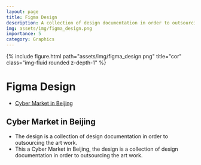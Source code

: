 ```yaml
---
layout: page
title: Figma Design
description: A collection of design documentation in order to outsourcing the art work
img: assets/img/figma_design.png
importance: 5
category: Graphics
---
```


{% include figure.html path="assets/img/figma_design.png" title="cor" class="img-fluid rounded z-depth-1" %}

# **Figma Design**
- [Cyber Market in Beijing](https://www.figma.com/design/hXFkmQTZZzLNP3zY6edLjo/Cyber-Market-OD)
##  Cyber Market in Beijing
- The design is a collection of design documentation in order to outsourcing the art work.
- This a Cyber Market in Beijing, the design is a collection of design documentation in order to outsourcing the art work.








